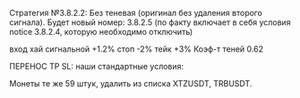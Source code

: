 Стратегия №3.8.2.2: Без теневая (оригинал без удаления второго сигнала).
Будет новый номер: 3.8.2.5
(по факту включает в себя условия notice 3.8.2.4, которую необходимо отключить)

вход хай сигнальной +1.2%
стоп -2%
тейк +3%
Коэф-т теней 0.62

ПЕРЕНОС TP SL:
наши стандартные условия:

Монеты те же 59 штук,
удалить из списка XTZUSDT, TRBUSDT.
